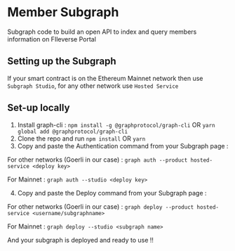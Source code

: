 # Member Subgraph
Subgraph code to build an open API to index and query members information on FIleverse Portal

## Setting up the Subgraph
If your smart contract is on the Ethereum Mainnet network then use `Subgraph Studio`, for any other network use `Hosted Service`

## Set-up locally
1. Install graph-cli :  `npm install -g @graphprotocol/graph-cli`  OR  `yarn global add @graphprotocol/graph-cli`
2. Clone the repo and run `npm install` OR `yarn`
3. Copy and paste the Authentication command from your Subgraph page :

For other networks (Goerli in our case) : `graph auth --product hosted-service <deploy key>`

For Mainnet : `graph auth --studio <deploy key>`

4. Copy and paste the Deploy command from your Subgraph page :

For other networks (Goerli in our case) : `graph deploy --product hosted-service <username/subgraphname>`

For Mainnet : `graph deploy --studio <subgraph name>`

And your subgraph is deployed and ready to use !!
